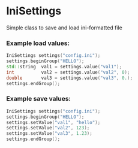 # IniSettings

Simple class to save and load ini-formatted file 

### Example load values:
```c++
IniSettings settings("config.ini");
settings.beginGroup("HELLO");
std::string  val1 = settings.value("val1");
int          val2 = settings.value("val2", 0);
double       val3 = settings.value("val3", 0.);
settings.endGroup();
```

### Example save values:
```c++
IniSettings settings("config.ini");
settings.beginGroup("HELLO");
settings.setValue("val1", "hello");
settings.setValue("val2", 123);
settings.setValue("val3", 1.23);
settings.endGroup();
```
